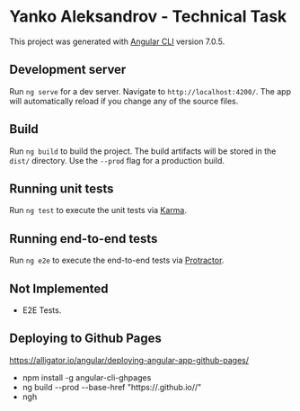 # Yanko Aleksandrov - Technical Task

This project was generated with [Angular CLI](https://github.com/angular/angular-cli) version 7.0.5.

## Development server

Run `ng serve` for a dev server. Navigate to `http://localhost:4200/`. The app will automatically reload if you change any of the source files.

## Build

Run `ng build` to build the project. The build artifacts will be stored in the `dist/` directory. Use the `--prod` flag for a production build.

## Running unit tests

Run `ng test` to execute the unit tests via [Karma](https://karma-runner.github.io).

## Running end-to-end tests

Run `ng e2e` to execute the end-to-end tests via [Protractor](http://www.protractortest.org/).

## Not Implemented

- E2E Tests.

## Deploying to Github Pages
https://alligator.io/angular/deploying-angular-app-github-pages/
- npm install -g angular-cli-ghpages
- ng build --prod --base-href "https://<user-name>.github.io/<repo>/"
- ngh
